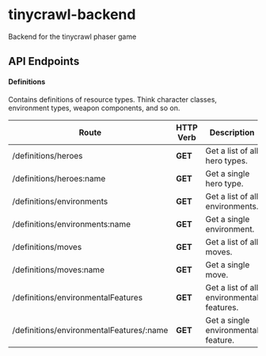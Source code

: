 # tinycrawl-backend
Backend for the tinycrawl phaser game

## API Endpoints

#### Definitions

Contains definitions of resource types. Think character classes, environment types, weapon components, and so on.

Route                                    | HTTP Verb | Description
-----------------------------------------|-----------|------------------------------------------
/definitions/heroes                      | **GET**   | Get a list of all hero types.
/definitions/heroes:name                 | **GET**   | Get a single hero type.
/definitions/environments                | **GET**   | Get a list of all environments.
/definitions/environments:name           | **GET**   | Get a single environment.
/definitions/moves                       | **GET**   | Get a list of all moves.
/definitions/moves:name                  | **GET**   | Get a single move.
/definitions/environmentalFeatures       | **GET**   | Get a list of all environmental features.
/definitions/environmentalFeatures/:name | **GET**   | Get a single environmental feature.
